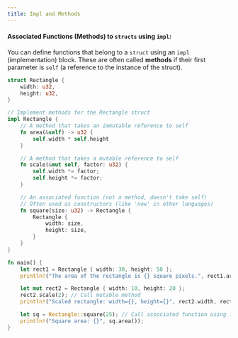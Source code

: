 ```yaml
---
title: Impl and Methods
---
```


#### **Associated Functions (Methods) to `structs` using `impl`:**

You can define functions that belong to a `struct` using an `impl` (implementation) block. These are often called **methods** if their first parameter is `self` (a reference to the instance of the struct).

```rust
struct Rectangle {
    width: u32,
    height: u32,
}

// Implement methods for the Rectangle struct
impl Rectangle {
    // A method that takes an immutable reference to self
    fn area(&self) -> u32 {
        self.width * self.height
    }

    // A method that takes a mutable reference to self
    fn scale(&mut self, factor: u32) {
        self.width *= factor;
        self.height *= factor;
    }

    // An associated function (not a method, doesn't take self)
    // Often used as constructors (like 'new' in other languages)
    fn square(size: u32) -> Rectangle {
        Rectangle {
            width: size,
            height: size,
        }
    }
}

fn main() {
    let rect1 = Rectangle { width: 30, height: 50 };
    println!("The area of the rectangle is {} square pixels.", rect1.area()); // Call method

    let mut rect2 = Rectangle { width: 10, height: 20 };
    rect2.scale(2); // Call mutable method
    println!("Scaled rectangle: width={}, height={}", rect2.width, rect2.height);

    let sq = Rectangle::square(25); // Call associated function using ::
    println!("Square area: {}", sq.area());
}
```
